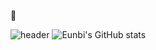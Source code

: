 
👀
<!---
jeunbi95/jeunbi95 is a ✨ special ✨ repository because its `README.md` (this file) appears on your GitHub profile.
You can click the Preview link to take a look at your changes.
--->

![header](https://capsule-render.vercel.app/api?type=waving&color=gradient&height=200&text=Eunbi_Jang&fontAlign=70&fontAlignY=40&animation=twinkling)
![Eunbi's GitHub stats](https://github-readme-stats.vercel.app/api?username=jeunbi95&&show_icons=true&theme=radical)
